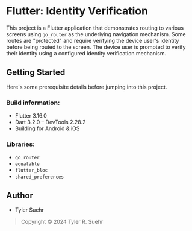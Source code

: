 # Flutter: Identity Verification

This project is a Flutter application that demonstrates routing to various
screens using `go_router` as the underlying navigation mechanism. Some routes are
"protected" and require verifying the device user's identity before being routed
to the screen. The device user is prompted to verify their identity using a
configured identity verification mechanism.

## Getting Started
Here's some prerequisite details before jumping into this project.

### Build information:
- Flutter 3.16.0
- Dart 3.2.0 – DevTools 2.28.2
- Building for Android & iOS

### Libraries:
- `go_router`
- `equatable`
- `flutter_bloc`
- `shared_preferences`

## Author
- Tyler Suehr

> Copyright © 2024 Tyler R. Suehr
